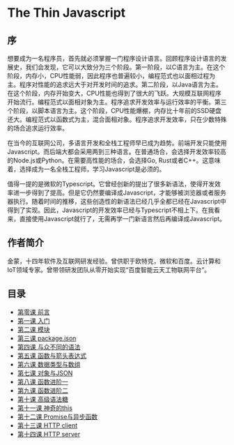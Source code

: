 # The Thin Javascript
## 序
想要成为一名程序员，首先就必须掌握一门程序设计语言。回顾程序设计语言的发展史，我们会发现，它可以大致分为三个阶段。第一阶段，以C语言为主。在这个阶段，内存小，CPU性能弱，因此程序也普遍较小，编程范式也以面相过程为主。程序对性能的追求远大于对开发时间的追求。第二阶段，以Java语言为主。在这个阶段，内存开始变大，CPU性能也得到了很大的飞跃。大规模互联网程序开始流行。编程范式以面相对象为主。程序追求开发效率与运行效率的平衡。第三个阶段，以脚本语言为主。这个阶段，CPU性能爆棚，内存比十年前的SSD硬盘还大。编程范式以函数式为主，混合面相对象。程序追求开发效率，只在少数特殊的场合追求运行效率。

在当今的互联网公司，多语言开发和全栈工程师早已成为趋势。前端开发只能使用Javascript。而后端大都会采用两到三种语言。在普通场合，会选择开发效率较高的Node.js或Python。在需要高性能的场合，会选择Go, Rust或者C++。这意味着，选择成为一名全栈工程师，学习Javascript是必须的。

值得一提的是微软的Typescript。它曾经创新的提出了很多新语法，使得开发效率进一步得到了提高。但是它仍然要编译成Javascript，才能够被浏览器或者服务器执行。随着时间的推移，这些创造性的新语法已经几乎全都已经在Javascript中得到了实现。因此，Javascript的开发效率已经与Typescript不相上下。在我看来，直接使用Javascript就行了，无需再学一门新语言然后再编译成Javascript。
## 作者简介
金蒙，十四年软件及互联网研发经验。曾供职于欧特克，微软和百度。云计算和IoT领域专家。曾带领研发团队从零开始实现“百度智能云天工物联网平台”。
## 目录
* [第零课 前言](lesson0.md)
* [第一课 入门](lesson1.md)
* [第二课 模块](lesson2.md)
* [第三课 package.json](lesson3.md)
* [第四课 与众不同的语法](lesson4.md)
* [第五课 函数与箭头表达式](lesson5.md)
* [第六课 数据类型与数组](lesson6.md)
* [第七课 对象与JSON](lesson7.md)
* [第八课 函数进阶一](lesson8.md)
* [第九课 函数进阶二](lesson9.md)
* [第十课 高级语法糖](lesson10.md)
* [第十一课 神奇的this](lesson11.md)
* [第十二课 Promise与异步函数](lesson12.md)
* [第十三课 HTTP client](lesson13.md)
* [第十四课 HTTP server](lesson14.md)